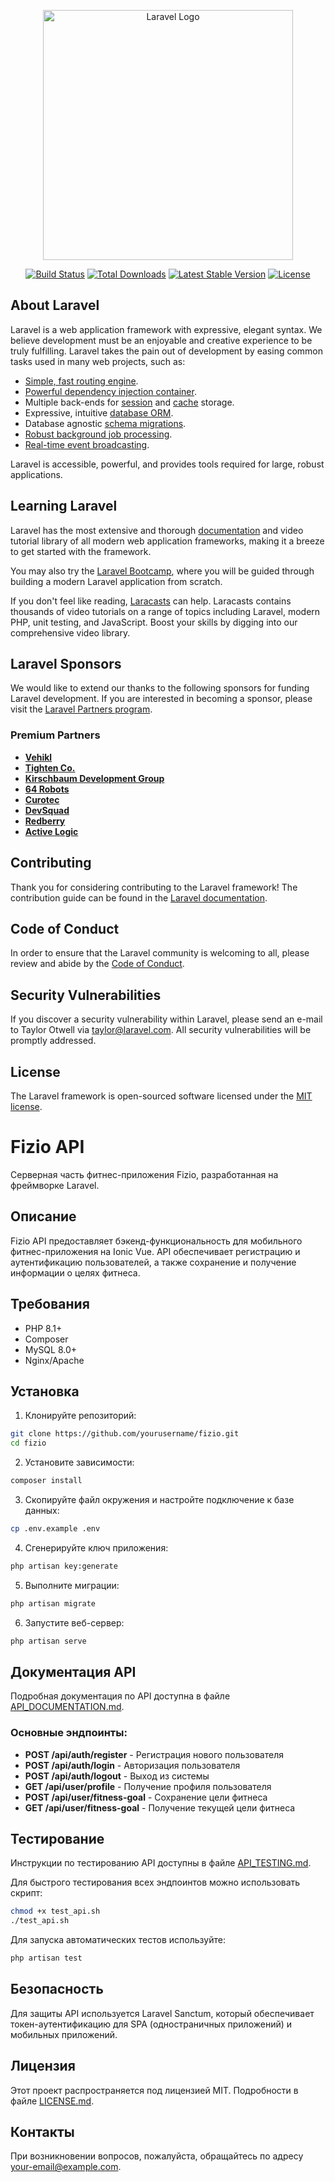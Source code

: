 <p align="center"><a href="https://laravel.com" target="_blank"><img src="https://raw.githubusercontent.com/laravel/art/master/logo-lockup/5%20SVG/2%20CMYK/1%20Full%20Color/laravel-logolockup-cmyk-red.svg" width="400" alt="Laravel Logo"></a></p>

<p align="center">
<a href="https://github.com/laravel/framework/actions"><img src="https://github.com/laravel/framework/workflows/tests/badge.svg" alt="Build Status"></a>
<a href="https://packagist.org/packages/laravel/framework"><img src="https://img.shields.io/packagist/dt/laravel/framework" alt="Total Downloads"></a>
<a href="https://packagist.org/packages/laravel/framework"><img src="https://img.shields.io/packagist/v/laravel/framework" alt="Latest Stable Version"></a>
<a href="https://packagist.org/packages/laravel/framework"><img src="https://img.shields.io/packagist/l/laravel/framework" alt="License"></a>
</p>

## About Laravel

Laravel is a web application framework with expressive, elegant syntax. We believe development must be an enjoyable and creative experience to be truly fulfilling. Laravel takes the pain out of development by easing common tasks used in many web projects, such as:

- [Simple, fast routing engine](https://laravel.com/docs/routing).
- [Powerful dependency injection container](https://laravel.com/docs/container).
- Multiple back-ends for [session](https://laravel.com/docs/session) and [cache](https://laravel.com/docs/cache) storage.
- Expressive, intuitive [database ORM](https://laravel.com/docs/eloquent).
- Database agnostic [schema migrations](https://laravel.com/docs/migrations).
- [Robust background job processing](https://laravel.com/docs/queues).
- [Real-time event broadcasting](https://laravel.com/docs/broadcasting).

Laravel is accessible, powerful, and provides tools required for large, robust applications.

## Learning Laravel

Laravel has the most extensive and thorough [documentation](https://laravel.com/docs) and video tutorial library of all modern web application frameworks, making it a breeze to get started with the framework.

You may also try the [Laravel Bootcamp](https://bootcamp.laravel.com), where you will be guided through building a modern Laravel application from scratch.

If you don't feel like reading, [Laracasts](https://laracasts.com) can help. Laracasts contains thousands of video tutorials on a range of topics including Laravel, modern PHP, unit testing, and JavaScript. Boost your skills by digging into our comprehensive video library.

## Laravel Sponsors

We would like to extend our thanks to the following sponsors for funding Laravel development. If you are interested in becoming a sponsor, please visit the [Laravel Partners program](https://partners.laravel.com).

### Premium Partners

- **[Vehikl](https://vehikl.com/)**
- **[Tighten Co.](https://tighten.co)**
- **[Kirschbaum Development Group](https://kirschbaumdevelopment.com)**
- **[64 Robots](https://64robots.com)**
- **[Curotec](https://www.curotec.com/services/technologies/laravel/)**
- **[DevSquad](https://devsquad.com/hire-laravel-developers)**
- **[Redberry](https://redberry.international/laravel-development/)**
- **[Active Logic](https://activelogic.com)**

## Contributing

Thank you for considering contributing to the Laravel framework! The contribution guide can be found in the [Laravel documentation](https://laravel.com/docs/contributions).

## Code of Conduct

In order to ensure that the Laravel community is welcoming to all, please review and abide by the [Code of Conduct](https://laravel.com/docs/contributions#code-of-conduct).

## Security Vulnerabilities

If you discover a security vulnerability within Laravel, please send an e-mail to Taylor Otwell via [taylor@laravel.com](mailto:taylor@laravel.com). All security vulnerabilities will be promptly addressed.

## License

The Laravel framework is open-sourced software licensed under the [MIT license](https://opensource.org/licenses/MIT).

# Fizio API

Серверная часть фитнес-приложения Fizio, разработанная на фреймворке Laravel.

## Описание

Fizio API предоставляет бэкенд-функциональность для мобильного фитнес-приложения на Ionic Vue. API обеспечивает регистрацию и аутентификацию пользователей, а также сохранение и получение информации о целях фитнеса.

## Требования

* PHP 8.1+
* Composer
* MySQL 8.0+
* Nginx/Apache

## Установка

1. Клонируйте репозиторий:
```bash
git clone https://github.com/yourusername/fizio.git
cd fizio
```

2. Установите зависимости:
```bash
composer install
```

3. Скопируйте файл окружения и настройте подключение к базе данных:
```bash
cp .env.example .env
```

4. Сгенерируйте ключ приложения:
```bash
php artisan key:generate
```

5. Выполните миграции:
```bash
php artisan migrate
```

6. Запустите веб-сервер:
```bash
php artisan serve
```

## Документация API

Подробная документация по API доступна в файле [API_DOCUMENTATION.md](API_DOCUMENTATION.md).

### Основные эндпоинты:

* **POST /api/auth/register** - Регистрация нового пользователя
* **POST /api/auth/login** - Авторизация пользователя
* **POST /api/auth/logout** - Выход из системы
* **GET /api/user/profile** - Получение профиля пользователя
* **POST /api/user/fitness-goal** - Сохранение цели фитнеса
* **GET /api/user/fitness-goal** - Получение текущей цели фитнеса

## Тестирование

Инструкции по тестированию API доступны в файле [API_TESTING.md](API_TESTING.md).

Для быстрого тестирования всех эндпоинтов можно использовать скрипт:
```bash
chmod +x test_api.sh
./test_api.sh
```

Для запуска автоматических тестов используйте:
```bash
php artisan test
```

## Безопасность

Для защиты API используется Laravel Sanctum, который обеспечивает токен-аутентификацию для SPA (одностраничных приложений) и мобильных приложений.

## Лицензия

Этот проект распространяется под лицензией MIT. Подробности в файле [LICENSE.md](LICENSE.md).

## Контакты

При возникновении вопросов, пожалуйста, обращайтесь по адресу your-email@example.com.
